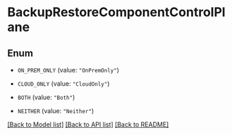 # BackupRestoreComponentControlPlane

## Enum


* `ON_PREM_ONLY` (value: `"OnPremOnly"`)

* `CLOUD_ONLY` (value: `"CloudOnly"`)

* `BOTH` (value: `"Both"`)

* `NEITHER` (value: `"Neither"`)


[[Back to Model list]](../README.md#documentation-for-models) [[Back to API list]](../README.md#documentation-for-api-endpoints) [[Back to README]](../README.md)


